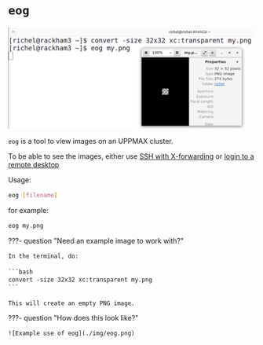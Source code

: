 # `eog`

![Example use of eog](./img/eog.png)

`eog` is a tool to view images on an UPPMAX cluster.

To be able to see the images,
either use [SSH with X-forwarding](../software/ssh_x_forwarding.md)
or [login to a remote desktop](../getting_started/login.md)

Usage:


```bash
eog [filename]
```

for example:

```bash
eog my.png
```

???- question "Need an example image to work with?"

    In the terminal, do:

    ```bash
    convert -size 32x32 xc:transparent my.png
    ```

    This will create an empty PNG image.

???- question "How does this look like?"

    ![Example use of eog](./img/eog.png)
